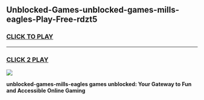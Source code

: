 
## Unblocked-Games-unblocked-games-mills-eagles-Play-Free-rdzt5
<h3>
<a href="https://premium76.site?title=unblocked-games-mills-eagles&ref=22A">CLICK TO PLAY</a></h3>
<hr>

<h3>
<a href="https://premium76.site?title=unblocked-games-mills-eagles&ref=22A">CLICK 2 PLAY</a>
  
</h3>

<a href="https://premium76.site?title=unblocked-games-mills-eagles&ref=22A"><img src="https://clearcache.store/games.png"></a>


**unblocked-games-mills-eagles games unblocked: Your Gateway to Fun and Accessible Online Gaming**
